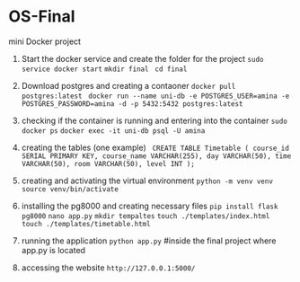 # OS-Final
mini Docker project 

1. Start the docker service and create the folder for the project
   `sudo service docker start`
   `mkdir final `
   `cd final`

3. Download postgres and creating a contaoner 
    `docker pull postgres:latest`
   ` docker run --name uni-db -e POSTGRES_USER=amina -e POSTGRES_PASSWORD=amina -d -p 5432:5432 postgres:latest`

4. checking if the container is running and entering into the container 
   `sudo docker ps`
   `docker exec -it uni-db psql -U amina `

5. creating the tables (one example)
  ` CREATE TABLE Timetable (
    course_id SERIAL PRIMARY KEY,
    course_name VARCHAR(255),
    day VARCHAR(50),
    time VARCHAR(50),
    room VARCHAR(50),
    level INT
);`  
6. creating and activating the virtual environment
   `python -m venv venv`
   `source venv/bin/activate`

7. installing the pg8000 and creating necessary files
   `pip install flask pg8000`
   `nano app.py`
   `mkdir tempaltes`
   `touch ./templates/index.html`
   `touch ./templates/timetable.html`

8. running the application
   `python app.py`  #inside the final project where app.py  is located

9. accessing the website
   `http://127.0.0.1:5000/`
   



